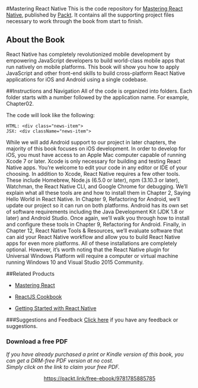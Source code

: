 


#Mastering React Native
This is the code repository for [Mastering React Native](https://www.packtpub.com/web-development/mastering-react-native?utm_source=github&utm_medium=repository&utm_campaign=9781785885785), published by [Packt](https://www.packtpub.com/?utm_source=github). It contains all the supporting project files necessary to work through the book from start to finish.
## About the Book
React Native has completely revolutionized mobile development by empowering JavaScript developers to build world-class mobile apps that run natively on mobile platforms. This book will show you how to apply JavaScript and other front-end skills to build cross-platform React Native applications for iOS and Android using a single codebase.


##Instructions and Navigation
All of the code is organized into folders. Each folder starts with a number followed by the application name. For example, Chapter02.



The code will look like the following:
```
HTML: <div class="news-item">
JSX: <div className="news-item">
```

While we will add Android support to our project in later chapters, the majority of this
book focuses on iOS development. In order to develop for iOS, you must have access to an
Apple Mac computer capable of running Xcode 7 or later. Xcode is only necessary for
building and testing React Native apps. You’re welcome to edit your code in any editor or
IDE of your choosing.
In addition to Xcode, React Native requires a few other tools. These include Homebrew,
Node.js (6.5.0 or later), npm (3.10.3 or later), Watchman, the React Native CLI, and Google
Chrome for debugging. We’ll explain what all these tools are and how to install them in
Chapter 2, Saying Hello World in React Native.
In Chapter 9, Refactoring for Android, we’ll update our project so it can run on both
platforms. Android has its own set of software requirements including the Java
Development Kit (JDK 1.8 or later) and Android Studio. Once again, we’ll walk you
through how to install and configure these tools in Chapter 9, Refactoring for Android.
Finally, in Chapter 12, React Native Tools & Resources, we’ll evaluate software that can aid
your React Native workflow and allow you to build React Native apps for even more
platforms. All of these installations are completely optional. However, it’s worth noting that
the React Native plugin for Universal Windows Platform will require a computer or virtual
machine running Windows 10 and Visual Studio 2015 Community.

##Related Products
* [Mastering React](https://www.packtpub.com/web-development/mastering-react?utm_source=github&utm_medium=repository&utm_campaign=9781783558568)

* [ReactJS Cookbook](https://www.packtpub.com/web-development/reactjs-cookbook?utm_source=github&utm_medium=repository&utm_campaign=9781783980727)

* [Getting Started with React Native](https://www.packtpub.com/application-development/getting-started-react-native?utm_source=github&utm_medium=repository&utm_campaign=9781785885181)

###Suggestions and Feedback
[Click here](https://docs.google.com/forms/d/e/1FAIpQLSe5qwunkGf6PUvzPirPDtuy1Du5Rlzew23UBp2S-P3wB-GcwQ/viewform) if you have any feedback or suggestions.
### Download a free PDF

 <i>If you have already purchased a print or Kindle version of this book, you can get a DRM-free PDF version at no cost.<br>Simply click on the link to claim your free PDF.</i>
<p align="center"> <a href="https://packt.link/free-ebook/9781785885785">https://packt.link/free-ebook/9781785885785 </a> </p>